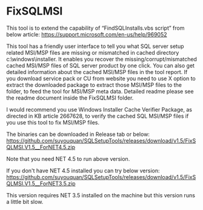 # FixSQLMSI

This tool is to extend the capability of “FindSQLInstalls.vbs script” from below article:
https://support.microsoft.com/en-us/help/969052

This tool has a friendly user interface to tell you what SQL server setup related MSI/MSP files are missing or mismatched in cached directory c:\windows\installer. It enables you recover the missing/corrupt/mismatched cached MSI/MSP files of SQL server product by one click. You can also get detailed information about the cached MSI/MSP files in the tool report. If you download service pack or CU from website you need to use X option to extract the downloaded package to extract those MSI/MSP files to the folder, to feed the tool for MSI/MSP meta data. Detailed readme please see the readme document inside the  FixSQLMSI folder.

I would recommend you  use Windows Installer Cache Verifier Package, as directed in KB article 2667628, to verify the cached SQL MSI/MSP files if you use this tool to fix MSI/MSP files.

The binaries can be downloaded in Release tab or below:
https://github.com/suyouquan/SQLSetupTools/releases/download/v1.5/FixSQLMSI.V1.5__ForNET4.5.zip

Note that you need NET 4.5 to run above version.

If you don't have NET 4.5 installed you can try below version:
https://github.com/suyouquan/SQLSetupTools/releases/download/v1.5/FixSQLMSI.V1.5__ForNET3.5.zip

This version requires NET 3.5 installed on the machine but this version runs a little bit slow.

